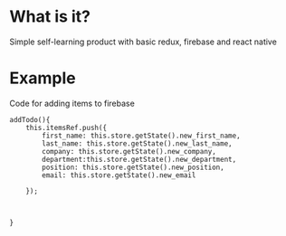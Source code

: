 # What is it?
Simple self-learning product with basic redux, firebase and react native

# Example
Code for adding items to firebase
```
addTodo(){
    this.itemsRef.push({
        first_name: this.store.getState().new_first_name,
        last_name: this.store.getState().new_last_name,
        company: this.store.getState().new_company,
        department:this.store.getState().new_department,
        position: this.store.getState().new_position,
        email: this.store.getState().new_email

    });



}

```
